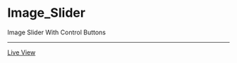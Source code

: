 # Image_Slider
Image Slider With Control Buttons
<hr/>
<a href="https://ziad-ahmed22.github.io/Image_Slider/">Live View</a>

